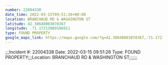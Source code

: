 ```yaml
---
number: 22004338
date_time: 2022-03-15T09:51:26+00:00
location: BRANCHAUD RD & WASHINGTON ST
latitude: 42.38648003078367
longitude: -71.17213989196911
type: FOUND PROPERTY
google_maps_link: https://maps.google.com/?q=42.38648003078367,-71.17213989196911
---
```


;;;Incident #: 22004338  Date: 2022-03-15 09:51:26   Type: FOUND PROPERTY;;;Location: BRANCHAUD RD & WASHINGTON ST;;;;;;
